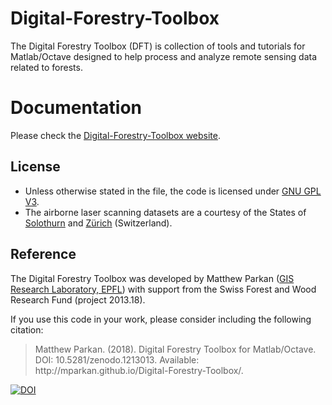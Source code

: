 # Digital-Forestry-Toolbox
The Digital Forestry Toolbox (DFT) is collection of tools and tutorials for Matlab/Octave designed to help process and analyze remote sensing data related to forests.

# Documentation

Please check the [Digital-Forestry-Toolbox website](http://mparkan.github.io/Digital-Forestry-Toolbox/). 

## License

* Unless otherwise stated in the file, the code is licensed under [GNU GPL V3](http://www.gnu.org/licenses/licenses.en.html).
* The airborne laser scanning datasets are a courtesy of the States of [Solothurn](http://www.sogis1.so.ch/map/lidar) and [Zürich](http://www.geolion.zh.ch/geodatensatz/show?gdsid=343) (Switzerland).

## Reference

The Digital Forestry Toolbox was developed by Matthew Parkan ([GIS Research Laboratory, EPFL](https://lasig.epfl.ch/)) with support from the Swiss Forest and Wood Research Fund (project 2013.18).

If you use this code in your work, please consider including the following citation:
<blockquote>
Matthew Parkan. (2018). Digital Forestry Toolbox for Matlab/Octave. DOI: 10.5281/zenodo.1213013. Available: http://mparkan.github.io/Digital-Forestry-Toolbox/.
</blockquote>

[![DOI](https://zenodo.org/badge/58712667.svg)](https://zenodo.org/badge/latestdoi/58712667)
